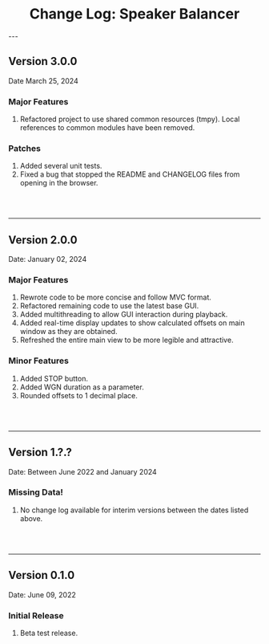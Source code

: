 <h1 style="text-align: center;">Change Log: Speaker Balancer</h1>
---

## Version 3.0.0

Date March 25, 2024

### Major Features
1. Refactored project to use shared common resources (tmpy). Local references to common modules have been removed.

### Patches
1. Added several unit tests.
2. Fixed a bug that stopped the README and CHANGELOG files from opening in the browser. 
<br>
<br>

---

## Version 2.0.0

Date: January 02, 2024

### Major Features
1. Rewrote code to be more concise and follow MVC format.
2. Refactored remaining code to use the latest base GUI.
3. Added multithreading to allow GUI interaction during playback.
4. Added real-time display updates to show calculated offsets on main window as they are obtained.
5. Refreshed the entire main view to be more legible and attractive.

### Minor Features
1. Added STOP button.
2. Added WGN duration as a parameter.
3. Rounded offsets to 1 decimal place.
<br>
<br>

---

## Version 1.?.?

Date: Between June 2022 and January 2024

### Missing Data!
1. No change log available for interim versions between the dates listed above. 
<br>
<br>

---

## Version 0.1.0

Date: June 09, 2022

### Initial Release
1. Beta test release.
<br>
<br>
